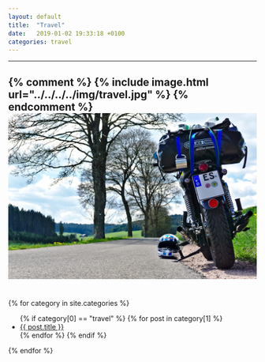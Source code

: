 ```yaml
---
layout: default
title:  "Travel"
date:   2019-01-02 19:33:18 +0100
categories: travel
---
```


---
{% comment %}
{% include image.html url="../../../../img/travel.jpg" %}
{% endcomment %}
![travel-cat](/img/travel.jpg)
---
<br>
{% for category in site.categories %}
  <ul>
    {% if category[0] == "travel" %}
        {% for post in category[1] %}
            <li><a href="{{ post.url }}">{{ post.title }}</a></li>
        {% endfor %}
    {% endif %}
  </ul>
{% endfor %}
